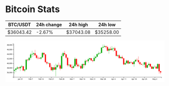 # Bitcoin Stats

BTC/USDT|24h change|24h high|24h low|
|---|---|---|---|
|$36043.42|-2.67%|$37043.08|$35258.00|

<img src="./chart.svg">
